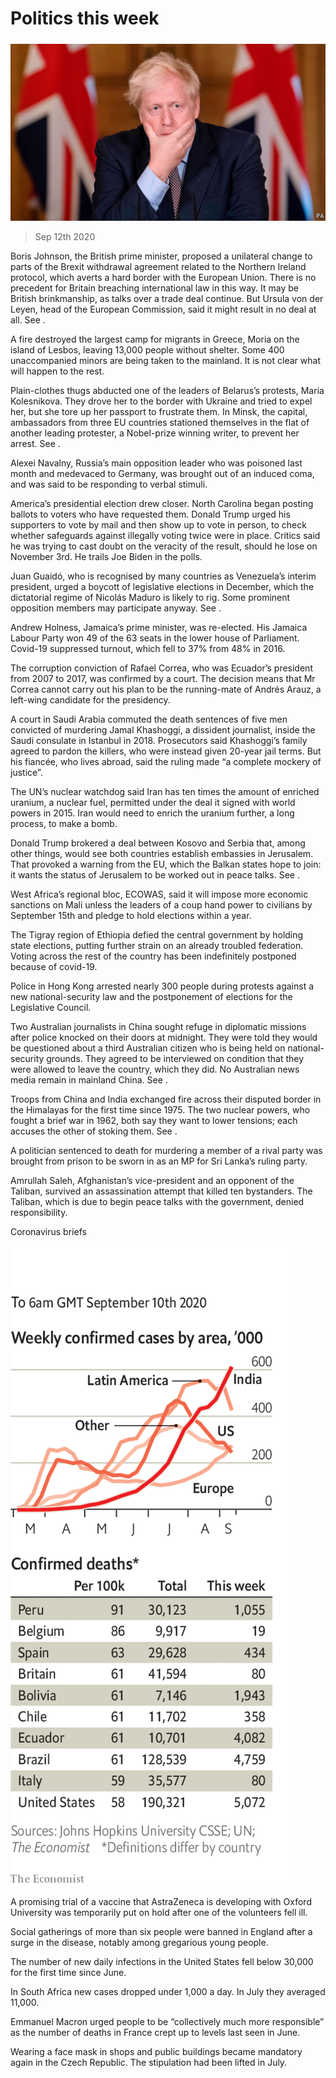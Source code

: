 ###### 

# Politics this week 

#####  

![image](images/20200912_WWP001_0.jpg) 

> Sep 12th 2020 

Boris Johnson, the British prime minister, proposed a unilateral change to parts of the Brexit withdrawal agreement related to the Northern Ireland protocol, which averts a hard border with the European Union. There is no precedent for Britain breaching international law in this way. It may be British brinkmanship, as talks over a trade deal continue. But Ursula von der Leyen, head of the European Commission, said it might result in no deal at all. See .

A fire destroyed the largest camp for migrants in Greece, Moria on the island of Lesbos, leaving 13,000 people without shelter. Some 400 unaccompanied minors are being taken to the mainland. It is not clear what will happen to the rest.


Plain-clothes thugs abducted one of the leaders of Belarus’s protests, Maria Kolesnikova. They drove her to the border with Ukraine and tried to expel her, but she tore up her passport to frustrate them. In Minsk, the capital, ambassadors from three EU countries stationed themselves in the flat of another leading protester, a Nobel-prize winning writer, to prevent her arrest. See .

Alexei Navalny, Russia’s main opposition leader who was poisoned last month and medevaced to Germany, was brought out of an induced coma, and was said to be responding to verbal stimuli.

America’s presidential election drew closer. North Carolina began posting ballots to voters who have requested them. Donald Trump urged his supporters to vote by mail and then show up to vote in person, to check whether safeguards against illegally voting twice were in place. Critics said he was trying to cast doubt on the veracity of the result, should he lose on November 3rd. He trails Joe Biden in the polls.

Juan Guaidó, who is recognised by many countries as Venezuela’s interim president, urged a boycott of legislative elections in December, which the dictatorial regime of Nicolás Maduro is likely to rig. Some prominent opposition members may participate anyway. See .

Andrew Holness, Jamaica’s prime minister, was re-elected. His Jamaica Labour Party won 49 of the 63 seats in the lower house of Parliament. Covid-19 suppressed turnout, which fell to 37% from 48% in 2016.

The corruption conviction of Rafael Correa, who was Ecuador’s president from 2007 to 2017, was confirmed by a court. The decision means that Mr Correa cannot carry out his plan to be the running-mate of Andrés Arauz, a left-wing candidate for the presidency.

A court in Saudi Arabia commuted the death sentences of five men convicted of murdering Jamal Khashoggi, a dissident journalist, inside the Saudi consulate in Istanbul in 2018. Prosecutors said Khashoggi’s family agreed to pardon the killers, who were instead given 20-year jail terms. But his fiancée, who lives abroad, said the ruling made “a complete mockery of justice”.

The UN’s nuclear watchdog said Iran has ten times the amount of enriched uranium, a nuclear fuel, permitted under the deal it signed with world powers in 2015. Iran would need to enrich the uranium further, a long process, to make a bomb.

Donald Trump brokered a deal between Kosovo and Serbia that, among other things, would see both countries establish embassies in Jerusalem. That provoked a warning from the EU, which the Balkan states hope to join: it wants the status of Jerusalem to be worked out in peace talks. See .

West Africa’s regional bloc, ECOWAS, said it will impose more economic sanctions on Mali unless the leaders of a coup hand power to civilians by September 15th and pledge to hold elections within a year.

The Tigray region of Ethiopia defied the central government by holding state elections, putting further strain on an already troubled federation. Voting across the rest of the country has been indefinitely postponed because of covid-19.

Police in Hong Kong arrested nearly 300 people during protests against a new national-security law and the postponement of elections for the Legislative Council.

Two Australian journalists in China sought refuge in diplomatic missions after police knocked on their doors at midnight. They were told they would be questioned about a third Australian citizen who is being held on national-security grounds. They agreed to be interviewed on condition that they were allowed to leave the country, which they did. No Australian news media remain in mainland China. See .

Troops from China and India exchanged fire across their disputed border in the Himalayas for the first time since 1975. The two nuclear powers, who fought a brief war in 1962, both say they want to lower tensions; each accuses the other of stoking them. See .

A politician sentenced to death for murdering a member of a rival party was brought from prison to be sworn in as an MP for Sri Lanka’s ruling party.

Amrullah Saleh, Afghanistan’s vice-president and an opponent of the Taliban, survived an assassination attempt that killed ten bystanders. The Taliban, which is due to begin peace talks with the government, denied responsibility.

Coronavirus briefs

![image](images/20200912_WWC026.png) 


A promising trial of a vaccine that AstraZeneca is developing with Oxford University was temporarily put on hold after one of the volunteers fell ill. 

Social gatherings of more than six people were banned in England after a surge in the disease, notably among gregarious young people.

The number of new daily infections in the United States fell below 30,000 for the first time since June.

In South Africa new cases dropped under 1,000 a day. In July they averaged 11,000. 

Emmanuel Macron urged people to be “collectively much more responsible” as the number of deaths in France crept up to levels last seen in June.

Wearing a face mask in shops and public buildings became mandatory again in the Czech Republic. The stipulation had been lifted in July.

